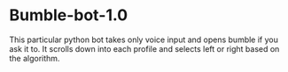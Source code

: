 # Bumble-bot-1.0

This particular python bot takes only voice input and opens bumble if you ask it to.
It scrolls down into each profile and selects left or right based on the algorithm.
